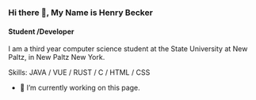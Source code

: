 ### Hi there 👋, My Name is Henry Becker
#### Student /Developer
I am a third year computer science student at the State University at New Paltz, in New Paltz New York. 

Skills: JAVA / VUE / RUST / C / HTML / CSS

- 🔭 I’m currently working on this page. 




